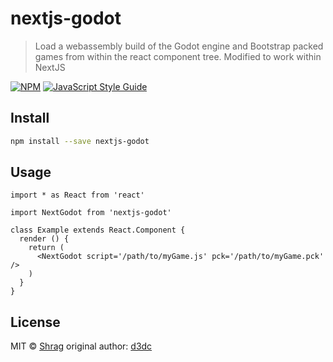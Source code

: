 # nextjs-godot

> Load a webassembly build of the Godot engine and Bootstrap packed games from within the react component tree.   Modified to work within NextJS

[![NPM](https://img.shields.io/npm/v/react-godot.svg)](https://www.npmjs.com/package/react-godot) [![JavaScript Style Guide](https://img.shields.io/badge/code_style-standard-brightgreen.svg)](https://standardjs.com)

## Install

```bash
npm install --save nextjs-godot
```

## Usage

```tsx
import * as React from 'react'

import NextGodot from 'nextjs-godot'

class Example extends React.Component {
  render () {
    return (
      <NextGodot script='/path/to/myGame.js' pck='/path/to/myGame.pck' />
    )
  }
}
```

## License

MIT © [Shrag](https://github.com/Shragenator)
 original author: [d3dc](https://github.com/d3dc)
